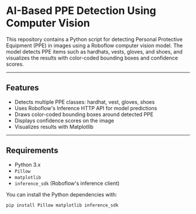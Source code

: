 # AI-Based PPE Detection Using Computer Vision

This repository contains a Python script for detecting Personal Protective Equipment (PPE) in images using a Roboflow computer vision model. The model detects PPE items such as hardhats, vests, gloves, and shoes, and visualizes the results with color-coded bounding boxes and confidence scores.

---

## Features

- Detects multiple PPE classes: hardhat, vest, gloves, shoes
- Uses Roboflow's Inference HTTP API for model predictions
- Draws color-coded bounding boxes around detected PPE
- Displays confidence scores on the image
- Visualizes results with Matplotlib

---

## Requirements

- Python 3.x
- `Pillow`
- `matplotlib`
- `inference_sdk` (Roboflow's inference client)

You can install the Python dependencies with:

```bash
pip install Pillow matplotlib inference_sdk
